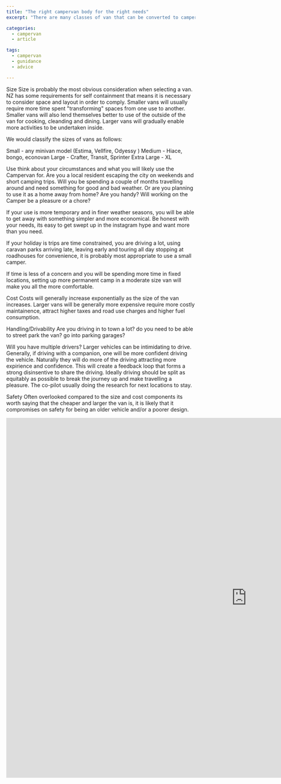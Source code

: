 ```yaml
---
title: "The right campervan body for the right needs"
excerpt: "There are many classes of van that can be converted to campervans. How should you select a class of vehicle to suit your needs - here are a few things to consider..."

categories:
  - campervan
  - article

tags:
  - campervan
  - gunidance
  - advice

---
```



Size
Size is probably the most obvious consideration when selecting a van. NZ has some requirements for self containment that means it is necessary to consider space and layout in order to comply. 
Smaller vans will usually require more time spent "transforming" spaces from one use to another. Smaller vans will also lend themselves better to use of the outside of the van for cooking, cleanding and dining. Larger vans will gradually enable more activities to be undertaken inside.

We would classify the sizes of vans as follows:

Small - any minivan model (Estima, Vellfire, Odyessy )
Medium - Hiace, bongo, econovan
Large - Crafter, Transit, Sprinter
Extra Large - XL 

Use
think about your circumstances and what you will likely use the Campervan for. Are you a local resident escaping the city on weekends and short camping trips. Will you be spending a couple of months travelling around and need something for good and bad weather. Or are you planning to use it as a home away from home? Are you handy? Will working on the Camper be a pleasure or a chore?

If your use is more temporary and in finer weather seasons, you will be able to get away with something simpler and more economical. Be honest with your needs, its easy to get swept up in the instagram hype and want more than you need.

If your holiday is trips are time constrained, you are driving a lot, using caravan parks arriving late, leaving early and touring all day stopping at roadhouses for convenience, it is probably most appropriate to use a small camper.

If time is less of a concern and you will be spending more time in fixed locations, setting up more permanent camp in a moderate size van will make you all the more comfortable.

Cost
Costs will generally increase exponentially as the size of the van increases. Larger vans will be generally more expensive require more costly maintainence, attract higher taxes and road use charges and higher fuel consumption.

Handling/Drivability
Are you driving in to town a lot? do you need to be able to street park the van? go into parking garages? 

Will you have multiple drivers? Larger vehicles can be intimidating to drive. Generally, if driving with a companion, one will be more confident driving the vehicle. Naturally they will do more of the driving attracting more expirience and confidence. This will create a feedback loop that forms a strong disinsentive to share the driving. Ideally driving should be split as equitably as possible to break the journey up and make travelling a pleasure. The co-pilot usually doing the research for next locations to stay. 

Safety
Often overlooked compared to the size and cost components its worth saying that the cheaper and larger the van is, it is likely that it compromises on safety for being an older vehicle and/or a poorer design. 

<iframe width="1280" height="960" src="https://www.youtube.com/embed/UTPTTn0CJl0" title="Crash test of Mitsubishi Express van" frameborder="0" allow="accelerometer; autoplay; clipboard-write; encrypted-media; gyroscope; picture-in-picture; web-share" allowfullscreen></iframe>

